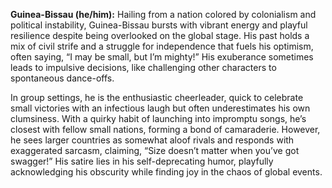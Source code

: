 **Guinea-Bissau (he/him):** Hailing from a nation colored by colonialism and political instability, Guinea-Bissau bursts with vibrant energy and playful resilience despite being overlooked on the global stage. His past holds a mix of civil strife and a struggle for independence that fuels his optimism, often saying, “I may be small, but I’m mighty!” His exuberance sometimes leads to impulsive decisions, like challenging other characters to spontaneous dance-offs.

In group settings, he is the enthusiastic cheerleader, quick to celebrate small victories with an infectious laugh but often underestimates his own clumsiness. With a quirky habit of launching into impromptu songs, he’s closest with fellow small nations, forming a bond of camaraderie. However, he sees larger countries as somewhat aloof rivals and responds with exaggerated sarcasm, claiming, “Size doesn’t matter when you’ve got swagger!” His satire lies in his self-deprecating humor, playfully acknowledging his obscurity while finding joy in the chaos of global events.
